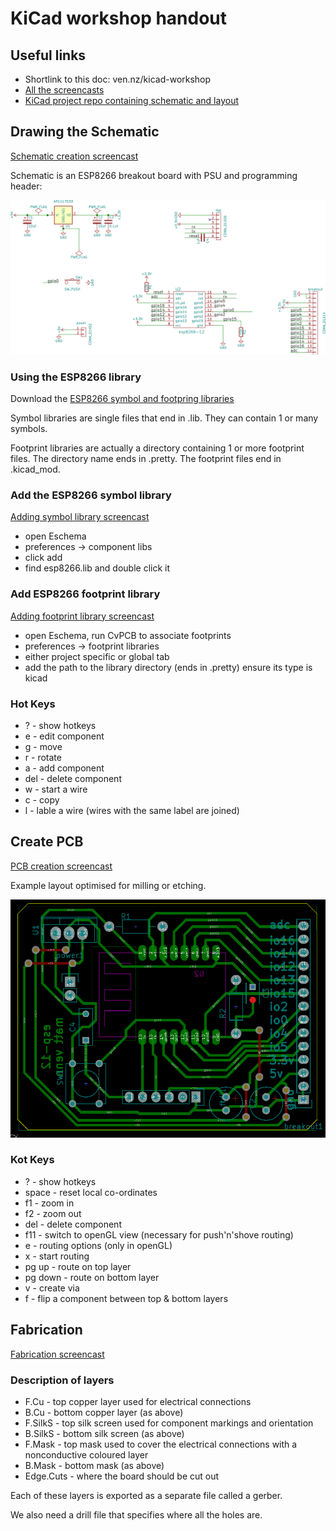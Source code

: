 # KiCad workshop handout

## Useful links

* Shortlink to this doc: ven.nz/kicad-workshop
* [All the screencasts](https://www.youtube.com/playlist?list=PLmcDgdDpcaPjIBy60y22XzG036ckQI7bC)
* [KiCad project repo containing schematic and layout](https://github.com/mattvenn/kicad/tree/master/esp8266-12-breakout)

## Drawing the Schematic

[Schematic creation screencast](https://www.youtube.com/watch?v=SAGcpGdsB4c&index=1&list=PLmcDgdDpcaPjIBy60y22XzG036ckQI7bC)

Schematic is an ESP8266 breakout board with PSU and programming header:

![schematic](schematic.png)

### Using the ESP8266 library

Download the [ESP8266 symbol and footpring libraries](https://github.com/mattvenn/kicad-esp8266-lib/archive/master.zip)

Symbol libraries are single files that end in .lib. They can contain 1 or many
symbols.

Footprint libraries are actually a directory containing 1 or more footprint
files. The directory name ends in .pretty. The footprint files end in
.kicad_mod.

### Add the ESP8266 symbol library

[Adding symbol library screencast](https://youtu.be/gfC7R_rTocs?list=PLmcDgdDpcaPjIBy60y22XzG036ckQI7bC&t=50)

* open Eschema
* preferences -> component libs
* click add
* find esp8266.lib and double click it

### Add ESP8266 footprint library

[Adding footprint library screencast](https://youtu.be/gfC7R_rTocs?list=PLmcDgdDpcaPjIBy60y22XzG036ckQI7bC&t=165)

* open Eschema, run CvPCB to associate footprints
* preferences -> footprint libraries
* either project specific or global tab
* add the path to the library directory (ends in .pretty) ensure its type is kicad

### Hot Keys

* ? - show hotkeys
* e - edit component
* g - move
* r - rotate
* a - add component
* del - delete component
* w - start a wire
* c - copy
* l - lable a wire (wires with the same label are joined)

## Create PCB

[PCB creation screencast](https://www.youtube.com/watch?v=t0hJgYAWNFI&index=2&list=PLmcDgdDpcaPjIBy60y22XzG036ckQI7bC)

Example layout optimised for milling or etching.

![layout](layout.png)

### Kot Keys

* ? - show hotkeys
* space - reset local co-ordinates
* f1 - zoom in
* f2 - zoom out
* del - delete component
* f11 - switch to openGL view (necessary for push'n'shove routing)
* e - routing options (only in openGL)
* x - start routing
* pg up - route on top layer
* pg down - route on bottom layer
* v - create via
* f - flip a component between top & bottom layers

## Fabrication

[Fabrication screencast](https://www.youtube.com/watch?v=VwQu3Ap_2rI&index=5&list=PLmcDgdDpcaPjIBy60y22XzG036ckQI7bC)

### Description of layers

* F.Cu - top copper layer used for electrical connections
* B.Cu - bottom copper layer (as above)
* F.SilkS - top silk screen used for component markings and orientation
* B.SilkS - bottom silk screen (as above)
* F.Mask - top mask used to cover the electrical connections with a nonconductive coloured layer
* B.Mask - bottom mask (as above)
* Edge.Cuts - where the board should be cut out

Each of these layers is exported as a separate file called a gerber.

We also need a drill file that specifies where all the holes are.
